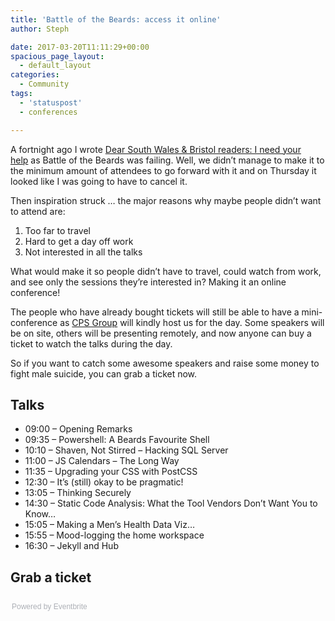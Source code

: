 ```yaml
---
title: 'Battle of the Beards: access it online'
author: Steph

date: 2017-03-20T11:11:29+00:00
spacious_page_layout:
  - default_layout
categories:
  - Community
tags:
  - 'statuspost'
  - conferences

---
```

A fortnight ago I wrote&nbsp;[Dear South Wales & Bristol readers: I need your help][1]&nbsp;as Battle of the Beards was failing. Well, we didn&#8217;t manage to make it to the minimum amount of attendees to go forward with it and on Thursday it looked like I was going to have to cancel it.

Then inspiration struck &#8230; the major reasons why maybe people didn&#8217;t want to attend are:

  1. Too far to travel
  2. Hard to get a day off work
  3. Not interested in all the talks

What would make it so people didn&#8217;t have to travel, could watch from work, and see only the sessions they&#8217;re interested in? Making it an online conference!

The people who have already bought tickets will still be able to have a mini-conference as [CPS Group][2] will kindly host us for the day. Some speakers will be on site, others will be presenting remotely, and now anyone can buy a ticket to watch the talks during the day.

So if you want to catch some awesome speakers and raise some money to fight male suicide, you can grab a ticket now.

## Talks

  * 09:00 &#8211; Opening Remarks
  * 09:35 &#8211; Powershell: A Beards Favourite Shell
  * 10:10 &#8211; Shaven, Not Stirred &#8211; Hacking SQL Server
  * 11:00 &#8211; JS Calendars &#8211; The Long Way
  * 11:35 &#8211; Upgrading your CSS with PostCSS
  * 12:30 &#8211; It’s (still) okay to be pragmatic!
  * 13:05 &#8211; Thinking Securely
  * 14:30 &#8211; Static Code Analysis: What the Tool Vendors Don’t Want You to Know…
  * 15:05 &#8211; Making a Men’s Health Data Viz…
  * 15:55 &#8211; Mood-logging the home workspace
  * 16:30 &#8211; Jekyll and Hub

## Grab a ticket

<div style="width:100%; text-align:left;">
  </p> 
  
  <div style="font-family:Helvetica, Arial; font-size:12px; padding:10px 0 5px; margin:2px; width:100%; text-align:left;" >
    <a class="powered-by-eb" style="color: #ADB0B6; text-decoration: none;" target="_blank" href="http://www.eventbrite.co.uk/">Powered by Eventbrite</a>
  </div>
</div>

 [1]: https://itsalocke.com/battle-beards-march-29th/
 [2]: https://www.cpsgroupuk.com